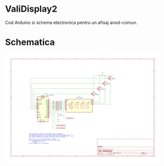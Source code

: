 # ValiDisplay2
Cod Arduino si schema electronica pentru un afisaj anod-comun.

# Schematica
![Diagrama](Schematica/ValiDisplay.svg)
